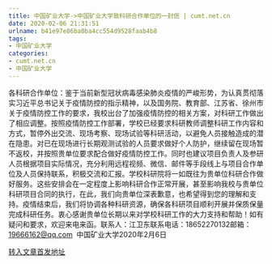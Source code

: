 ```yaml
---
title: 中国矿业大学->中国矿业大学致科研合作单位的一封信 | cumt.net.cn
date: 2020-02-06 21:31:51
urlname: b41e97e86ba0ba4cc554d9528faab4b8
tags: 
- 中国矿业大学
categories:
- cumt.net.cn
- 中国矿业大学
---
```

各科研合作单位：鉴于当前新型冠状病毒感染肺炎疫情的严峻形势，为认真贯彻落实习近平总书记关于疫情防控的指示精神，以及国务院、教育部、江苏省、徐州市关于疫情防控工作的要求，我校出台了加强疫情防控的相关方案，对科研工作做出了相应调整。按照疫情防控工作部署，学校已经要求科研教师调整科研工作内容和方式，暂停外出交流、现场考察、现场试验等科研活动，以避免人员接触造成的潜在隐患。对已在现场进行长期观测试验的人员要求做好个人防护，继续留在现场暂不返校，并按照贵单位要求配合做好疫情防控工作。同时也建议项目负责人及参研人员根据项目实际情况，充分利用远程视频、微信、邮件等手段线上与项目合作单位及人员保持联系，积极交流和汇报。学校科研院将一如既往为贵单位科研合作做好服务。这些安排会在一定程度上影响科研合作正常开展，甚至影响我校与贵单位科研项目合同的执行，在此，我们向贵单位深表歉意，也希望得到您的理解和支持。疫情结束后，我们将协调各种科研资源，确保各科研项目顺利开展并保质保量完成科研任务。衷心感谢贵单位长期以来对学校科研工作的大力支持和帮助！如有疑问和要求，欢迎来电来函。联系人：江卫东联系电话：18652270132邮箱：19666162@qq.com  中国矿业大学2020年2月6日  



[转入文章首发地址](http://xwzx.cumt.edu.cn/86/00/c523a558592/page.htm)